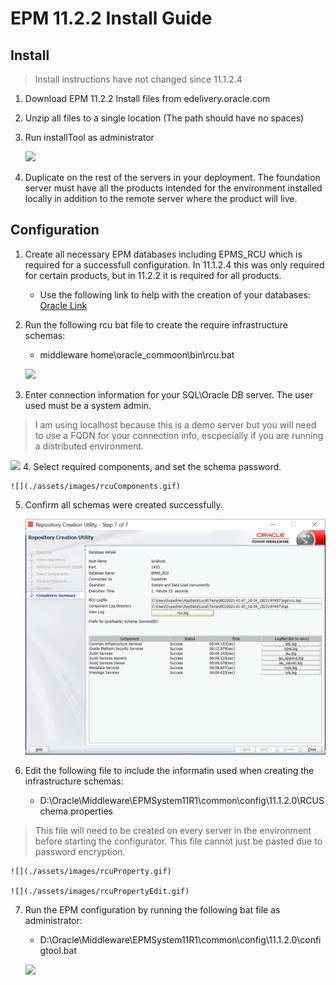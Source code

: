 # EPM 11.2.2 Install Guide

## Install

> Install instructions have not changed since 11.1.2.4

1. Download EPM 11.2.2 Install files from edelivery.oracle.com
2. Unzip all files to a single location (The path should have no spaces)
3. Run installTool as administrator
   
   ![](./assets/images/demoInstall.gif)

4. Duplicate on the rest of the servers in your deployment. The foundation server must have all the products intended for the environment installed locally in addition to the remote server where the product will live.

## Configuration

1. Create all necessary EPM databases including EPMS_RCU which is required for a successfull configuration. In 11.1.2.4 this was only required for certain products, but in 11.2.2 it is required for all products.

     * Use the following link to help with the creation of your databases: [Oracle Link](https://docs.oracle.com/en/applications/enterprise-performance-management/11.2/hitis/microsoft_sql_server_database_creation_requirements.html)
2. Run the following rcu bat file to create the require infrastructure schemas:
    * middleware home\oracle_commoon\bin\rcu.bat

    ![](./assets/images/rcuRun.gif)
3. Enter connection information for your SQL\Oracle DB server. The user used must be a system admin.

> I am using localhost because this is a demo server but you will need to use a FQDN for your connection info, escpecially if you are running a distributed environment.
   
   ![](./assets/images/rcuConnection.gif)
4. Select required components, and set the schema password.

    ![](./assets/images/rcuComponents.gif)
5. Confirm all schemas were created successfully.

    ![](./assets/images/rcuSuccess.png)
6. Edit the following file to include the informatin used when creating the infrastructure schemas:
    * D:\Oracle\Middleware\EPMSystem11R1\common\config\11.1.2.0\RCUSchema.properties

> This file will need to be created on every server in the environment before starting the configurator. This file cannot just be pasted due to password encryption.
    
    ![](./assets/images/rcuProperty.gif)

    ![](./assets/images/rcuPropertyEdit.gif)

7. Run the EPM configuration by running the following bat file as administrator:
      * D:\Oracle\Middleware\EPMSystem11R1\common\config\11.1.2.0\configtool.bat

      ![](./assets/images/configRun.gif)
